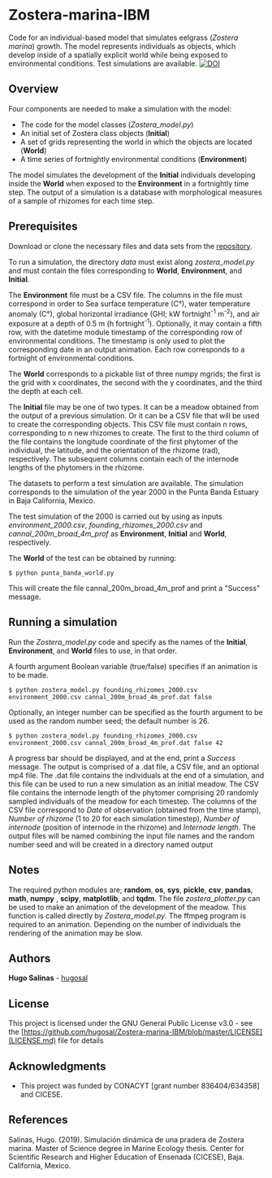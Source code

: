 # Zostera-marina-IBM

Code for an individual-based model that simulates eelgrass (*Zostera marina*) growth.
The model represents individuals as objects, which develop inside of a spatially explicit world while being exposed to environmental conditions.
Test simulations are available.
[![DOI](https://zenodo.org/badge/DOI/10.5281/zenodo.3381611.svg)](https://doi.org/10.5281/zenodo.3381611)

## Overview

Four components are needed to make a simulation with the model:

* The code for the model classes (*Zostera_model.py*)
* An initial set of Zostera class objects (**Initial**)
* A set of grids representing the world in which the objects are located (**World**)
* A time series of fortnightly environmental conditions (**Environment**)

The model simulates the development of the **Initial** individuals developing inside the **World** when exposed to the **Environment** in a fortnightly time step. The output of a simulation is a database with morphological measures of a sample of rhizomes for each time step.

## Prerequisites

Download or clone the necessary files and data sets from the [repository](https://github.com/hugosal/Zostera-marina-IBM).

To run a simulation, the directory *data* must exist along *zostera_model.py* and must contain the files corresponding to **World**, **Environment**, and **Initial**.

The **Environment** file must be a CSV file. The columns in the file must correspond in order to Sea surface temperature (C°), water temperature anomaly (C°), global horizontal irradiance (GHI; kW fortnight<sup>-1</sup> m<sup>-2</sup>), and air exposure at a depth of 0.5 m (h fortnight<sup>-1</sup>). Optionally, it may contain a fifth row, with the datetime module timestamp of the corresponding row of environmental conditions. The timestamp is only used to plot the corresponding date in an output animation. Each row corresponds to a fortnight of environmental conditions.

The **World** corresponds to a pickable list of three numpy mgrids; the first is the grid with x coordinates, the second with the y coordinates, and the third the depth at each cell.

The **Initial** file may be one of two types. It can be a meadow obtained from the output of a previous simulation. Or it can be a CSV file that will be used to create the corresponding objects. This CSV file must contain n rows, corresponding to n new rhizomes to create. The first to the third column of the file contains the longitude coordinate of the first phytomer of the individual, the latitude, and the orientation of the rhizome (rad), respectively. The subsequent columns contain each of the internode lengths of the phytomers in the rhizome.

The datasets to perform a test simulation are available.
The simulation corresponds to the simulation of the year 2000 in the Punta Banda Estuary in Baja California, Mexico.

The test simulation of the 2000 is carried out by using as inputs *environment_2000.csv*, *founding_rhizomes_2000.csv* and *cannal_200m_broad_4m_prof* as **Environment**, **Initial** and **World**, respectively.

The **World** of the test can be obtained by running:
```
$ python punta_banda_world.py
```
This will create the file cannal_200m_broad_4m_prof and print a "Success" message.

## Running a simulation
Run the *Zostera_model.py* code and specify as the names of the **Initial**, **Environment**, and **World** files to use, in that order. 

A fourth argument Boolean variable (true/false) specifies if an animation is to be made.

```
$ python zostera_model.py founding_rhizomes_2000.csv environment_2000.csv cannal_200m_broad_4m_prof.dat false
```
Optionally, an integer number can be specified as the fourth argument to be used as the random number seed; the default number is 26.
```
$ python zostera_model.py founding_rhizomes_2000.csv environment_2000.csv cannal_200m_broad_4m_prof.dat false 42
```
A progress bar should be displayed, and at the end, print a *Success* message.
The output is comprised of a .dat file, a CSV file, and an optional mp4 file.
The .dat file contains the individuals at the end of a simulation, and this file can be used to run a new simulation as an initial meadow. 
The CSV file contains the internode length of the phytomer comprising 20 randomly sampled individuals of the meadow for each timestep. 
The columns of the CSV file correspond to *Date* of observation (obtained from the time stamp), *Number of rhizome* (1 to 20 for each simulation timestep), *Number of internode* (position of internode in the rhizome) and *Internode length*. 
The output files will be named combining the input file names and the random number seed and will be created in a directory named output

## Notes
The required python modules are;  **random**, **os**, **sys**, **pickle**, **csv**, **pandas**, **math**, **numpy** , **scipy**, **matplotlib**, and **tqdm**.
The file *zostera_plotter.py* can be used to make an animation of the development of the meadow. This function is called directly by *Zostera_model.py*. The ffmpeg program is required to an animation. Depending on the number of individuals the rendering of the animation may be slow.
## Authors

**Hugo Salinas** - [hugosal](https://github.com/hugosal)

## License

This project is licensed under the GNU General Public License v3.0 - see the [https://github.com/hugosal/Zostera-marina-IBM/blob/master/LICENSE](LICENSE.md) file for details

## Acknowledgments

* This project was funded by CONACYT [grant number 836404/634358] and CICESE.

## References

Salinas, Hugo. (2019). Simulación dinámica de una pradera de Zostera marina. Master of Science degree in Marine Ecology thesis. Center for Scientific Research and Higher Education of Ensenada (CICESE), Baja. California, Mexico.
